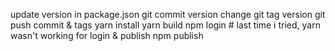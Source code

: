 update version in package.json
git commit version change
git tag version
git push commit & tags
yarn install
yarn build
npm login # last time i tried, yarn wasn't working for login & publish
npm publish
